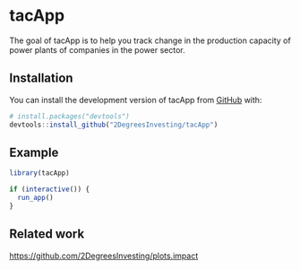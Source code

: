 
<!-- README.md is generated from README.Rmd. Please edit that file -->

# tacApp

<!-- badges: start -->
<!-- badges: end -->

The goal of tacApp is to help you track change in the production
capacity of power plants of companies in the power sector.

## Installation

You can install the development version of tacApp from
[GitHub](https://github.com/) with:

``` r
# install.packages("devtools")
devtools::install_github("2DegreesInvesting/tacApp")
```

## Example

``` r
library(tacApp)

if (interactive()) {
  run_app()
}
```

## Related work

<https://github.com/2DegreesInvesting/plots.impact>
